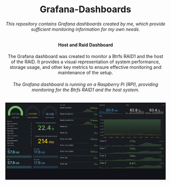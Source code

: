 <h1 align='center'>Grafana-Dashboards</h1>

<h6 align='center'>
    This repository contains Grafana dashboards created by me, which provide sufficient monitoring information for my own needs.
</h6>

<h4 align='center'>
    Host and Raid Dashboard
</h4>

<p align='center'>
    The Grafana dashboard was created to monitor a Btrfs RAID1 and the host of the RAID.
    It provides a visual representation of system performance, storage usage, and other key metrics to
    ensure effective monitoring and maintenance of the setup.
</p>


<h6 align='center'>
    The Grafana dashboard is running on a Raspberry Pi (RPI), providing monitoring for the Btrfs RAID1 and the host system.
</h6>

<div align='center'>
    <img src='./preview-images/host-and-raid-monitoring-dashboard.png' alt='host-and-raid-monitoring-dashboard'>
</div>

